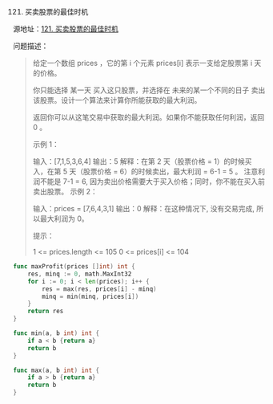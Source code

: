 121. 买卖股票的最佳时机

源地址：[121. 买卖股票的最佳时机](https://leetcode-cn.com/problems/best-time-to-buy-and-sell-stock/)

问题描述：

>给定一个数组 prices ，它的第 i 个元素 prices[i] 表示一支给定股票第 i 天的价格。
>
>你只能选择 某一天 买入这只股票，并选择在 未来的某一个不同的日子 卖出该股票。设计一个算法来计算你所能获取的最大利润。
>
>返回你可以从这笔交易中获取的最大利润。如果你不能获取任何利润，返回 0 。
>
> 
>
>示例 1：
>
>输入：[7,1,5,3,6,4]
>输出：5
>解释：在第 2 天（股票价格 = 1）的时候买入，在第 5 天（股票价格 = 6）的时候卖出，最大利润 = 6-1 = 5 。
>     注意利润不能是 7-1 = 6, 因为卖出价格需要大于买入价格；同时，你不能在买入前卖出股票。
>示例 2：
>
>输入：prices = [7,6,4,3,1]
>输出：0
>解释：在这种情况下, 没有交易完成, 所以最大利润为 0。
>
>
>提示：
>
>1 <= prices.length <= 105
>0 <= prices[i] <= 104

``` go
func maxProfit(prices []int) int {
    res, minq := 0, math.MaxInt32
    for i := 0; i < len(prices); i++ {
        res = max(res, prices[i] - minq)
        minq = min(minq, prices[i])
    }
    return res
}

func min(a, b int) int {
    if a < b {return a}
    return b
}

func max(a, b int) int {
    if a > b {return a}
    return b
}
```



